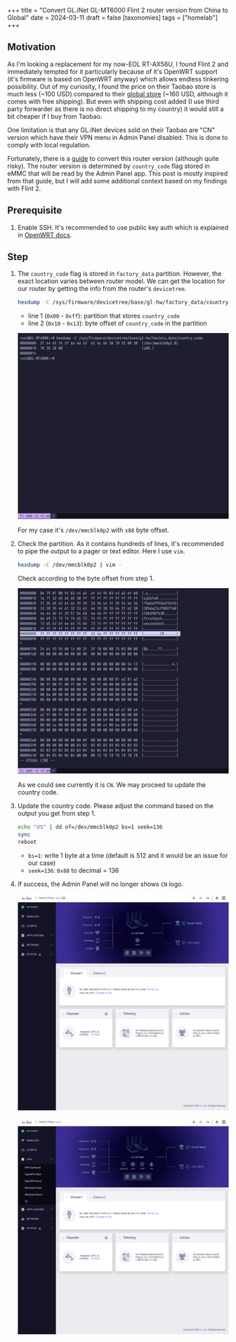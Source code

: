 +++
title = "Convert GL.iNet GL-MT6000 Flint 2 router version from China to Global"
date = 2024-03-11
draft = false
[taxonomies]
tags = ["homelab"]
+++

## Motivation

<!-- TODO: motivation -->

As I'm looking a replacement for my now-EOL RT-AX56U, I found Flint 2 and
immediately tempted for it particularly because of it's OpenWRT support (it's
firmware is based on OpenWRT anyway) which allows endless tinkering possibility.
Out of my curiosity, I found the price on their Taobao store is much less (~100
USD) compared to their [global store](https://store.gl-inet.com/) (~160 USD,
although it comes with free shipping). But even with shipping cost added (I use
third party forwarder as there is no direct shipping to my country) it would
still a bit cheaper if I buy from Taobao.

One limitation is that any GL.iNet devices sold on their Taobao are "CN" version
which have their VPN menu in Admin Panel disabled. This is done to comply with
local regulation.

Fortunately, there is a
[guide](https://forum.openwrt.org/t/converting-gl-inet-mt3000-beryl-ax-from-cn-to-global/165159)
to convert this router version (although quite risky). The router version is
determined by `country_code` flag stored in eMMC that will be read by the Admin
Panel app. This post is mostly inspired from that guide, but I will add some
additional context based on my findings with Flint 2.

## Prerequisite

1. Enable SSH. It's recommended to use public key auth which is explained in
   [OpenWRT docs](https://openwrt.org/docs/guide-quick-start/sshadministration).

## Step

<!-- TODO: -->

1. The `country_code` flag is stored in `factory_data` partition. However, the
   exact location varies between router model. We can get the location for our
   router by getting the info from the router's `devicetree`.

   ```sh
   hexdump -C /sys/firmware/devicetree/base/gl-hw/factory_data/country_code
   ```

   - line 1 (`0x00` - `0xff`): partition that stores `country_code`
   - line 2 (`0x10` - `0x13`): byte offset of `country_code` in the partition

   ![devicetree](wezterm-gui_Zycur7YhoG_2.png)

   For my case it's `/dev/mmcblk0p2` with `x88` byte offset.

2. Check the partition. As it contains hundreds of lines, it's recommended to
   pipe the output to a pager or text editor. Here I use `vim`.

   ```sh
   hexdump -C /dev/mmcblk0p2 | vim -
   ```

   Check according to the byte offset from step 1.

   ![mmcblk0p2](wezterm-gui_iNQF7qRFDm.png)

   As we could see currently it is `CN`. We may proceed to update the country code.

3. Update the country code. Please adjust the command based on the output you
   get from step 1.

   ```sh
   echo "US" | dd of=/dev/mmcblk0p2 bs=1 seek=136
   sync
   reboot
   ```

   - `bs=1`: write 1 byte at a time (default is 512 and it would be an issue for
     our case)
   - `seek=136`: `0x88` to decimal = 136

4. If success, the Admin Panel will no longer shows `CN` logo.

   ![admin_gui_before](chrome_fqTnEwLiY6.png)

   ![admin_gui_after](chrome_7OJ5cmGtVk.png)
